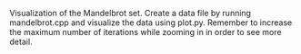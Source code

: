 Visualization of the Mandelbrot set. Create a data file by running mandelbrot.cpp and visualize the data using plot.py. Remember to increase the maximum number of iterations while zooming in in order to see more detail.